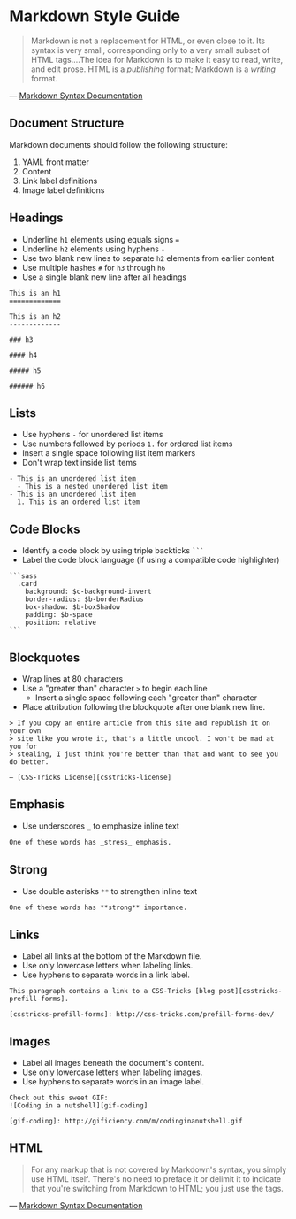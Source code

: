 Markdown Style Guide
====================

> Markdown is not a replacement for HTML, or even close to it. Its syntax is
> very small, corresponding only to a very small subset of HTML tags.&hellip;The idea for Markdown is to
> make it easy to read, write, and edit prose. HTML is a _publishing_ format;
> Markdown is a _writing_ format.

— [Markdown Syntax Documentation][markdown-syntax]

Document Structure
------------------

Markdown documents should follow the following structure:

1. YAML front matter
2. Content
3. Link label definitions
4. Image label definitions

Headings
--------

- Underline `h1` elements using equals signs `=`
- Underline `h2` elements using hyphens `-`
- Use two blank new lines to separate `h2` elements from earlier content
- Use multiple hashes `#` for `h3` through `h6`
- Use a single blank new line after all headings

```
This is an h1
=============

This is an h2
-------------

### h3

#### h4

##### h5

###### h6
```

Lists
-----

- Use hyphens `-` for unordered list items
- Use numbers followed by periods `1.` for ordered list items
- Insert a single space following list item markers
- Don't wrap text inside list items

```
- This is an unordered list item
  - This is a nested unordered list item
- This is an unordered list item
  1. This is an ordered list item
```

Code Blocks
-----------

- Identify a code block by using triple backticks <code>&#96;&#96;&#96;</code>
- Label the code block language (if using a compatible code highlighter)

<!-- The following code block is indented to prevent backticks from being parsed literally. Use the backtick syntax for all other code blocks. -->

    ```sass
      .card
        background: $c-background-invert
        border-radius: $b-borderRadius
        box-shadow: $b-boxShadow
        padding: $b-space
        position: relative
    ```

Blockquotes
-----------

- Wrap lines at 80 characters
- Use a "greater than" character `>` to begin each line
  - Insert a single space following each "greater than" character
- Place attribution following the blockquote after one blank new line.

```
> If you copy an entire article from this site and republish it on your own
> site like you wrote it, that's a little uncool. I won't be mad at you for
> stealing, I just think you're better than that and want to see you do better.

— [CSS-Tricks License][csstricks-license]
```

Emphasis
--------

- Use underscores `_` to emphasize inline text

```markdown
One of these words has _stress_ emphasis.
```

Strong
------

- Use double asterisks `**` to strengthen inline text

```markdown
One of these words has **strong** importance.
```

Links
-----

- Label all links at the bottom of the Markdown file.
- Use only lowercase letters when labeling links.
- Use hyphens to separate words in a link label.

<!-- The following code block is indented to prevent link label definitions from being parsed literally. Use the backtick syntax for all other code blocks. -->

    This paragraph contains a link to a CSS-Tricks [blog post][csstricks-prefill-forms].

    [csstricks-prefill-forms]: http://css-tricks.com/prefill-forms-dev/

Images
------

- Label all images beneath the document's content.
- Use only lowercase letters when labeling images.
- Use hyphens to separate words in an image label.

<!-- The following code block is indented to prevent iamge label definitions from being parsed literally. Use the backtick syntax for all other code blocks. -->

    Check out this sweet GIF:
    ![Coding in a nutshell][gif-coding]

    [gif-coding]: http://gificiency.com/m/codinginanutshell.gif

HTML
----

> For any markup that is not covered by Markdown's syntax, you simply use HTML
> itself. There's no need to preface it or delimit it to indicate that you're
> switching from Markdown to HTML; you just use the tags.

— [Markdown Syntax Documentation][markdown-syntax]

[markdown-syntax]: http://daringfireball.net/projects/markdown/syntax
